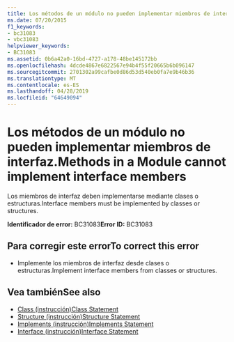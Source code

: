 ```yaml
---
title: Los métodos de un módulo no pueden implementar miembros de interfaz.
ms.date: 07/20/2015
f1_keywords:
- bc31083
- vbc31083
helpviewer_keywords:
- BC31083
ms.assetid: 0b6a42a0-16bd-4727-a178-48be145172bb
ms.openlocfilehash: 4dcde4867e6822567e94b4f55f20665b6b096147
ms.sourcegitcommit: 2701302a99cafbe0d86d53d540eb0fa7e9b46b36
ms.translationtype: MT
ms.contentlocale: es-ES
ms.lasthandoff: 04/28/2019
ms.locfileid: "64649094"
---
```

# <a name="methods-in-a-module-cannot-implement-interface-members"></a><span data-ttu-id="5f9f1-102">Los métodos de un módulo no pueden implementar miembros de interfaz.</span><span class="sxs-lookup"><span data-stu-id="5f9f1-102">Methods in a Module cannot implement interface members</span></span>
<span data-ttu-id="5f9f1-103">Los miembros de interfaz deben implementarse mediante clases o estructuras.</span><span class="sxs-lookup"><span data-stu-id="5f9f1-103">Interface members must be implemented by classes or structures.</span></span>  
  
 <span data-ttu-id="5f9f1-104">**Identificador de error:** BC31083</span><span class="sxs-lookup"><span data-stu-id="5f9f1-104">**Error ID:** BC31083</span></span>  
  
## <a name="to-correct-this-error"></a><span data-ttu-id="5f9f1-105">Para corregir este error</span><span class="sxs-lookup"><span data-stu-id="5f9f1-105">To correct this error</span></span>  
  
- <span data-ttu-id="5f9f1-106">Implemente los miembros de interfaz desde clases o estructuras.</span><span class="sxs-lookup"><span data-stu-id="5f9f1-106">Implement interface members from classes or structures.</span></span>  
  
## <a name="see-also"></a><span data-ttu-id="5f9f1-107">Vea también</span><span class="sxs-lookup"><span data-stu-id="5f9f1-107">See also</span></span>

- [<span data-ttu-id="5f9f1-108">Class (instrucción)</span><span class="sxs-lookup"><span data-stu-id="5f9f1-108">Class Statement</span></span>](../../visual-basic/language-reference/statements/class-statement.md)
- [<span data-ttu-id="5f9f1-109">Structure (instrucción)</span><span class="sxs-lookup"><span data-stu-id="5f9f1-109">Structure Statement</span></span>](../../visual-basic/language-reference/statements/structure-statement.md)
- [<span data-ttu-id="5f9f1-110">Implements (instrucción)</span><span class="sxs-lookup"><span data-stu-id="5f9f1-110">Implements Statement</span></span>](../../visual-basic/language-reference/statements/implements-statement.md)
- [<span data-ttu-id="5f9f1-111">Interface (instrucción)</span><span class="sxs-lookup"><span data-stu-id="5f9f1-111">Interface Statement</span></span>](../../visual-basic/language-reference/statements/interface-statement.md)

